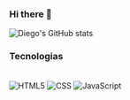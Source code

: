 ### Hi there 👋

![Diego's GitHub stats](https://github-readme-stats.vercel.app/api?username=DiegoInacio4&show_icons=true&theme=dracula)

### Tecnologias 
<div style="display: inline-block"><br/>
  <img align="center" alt="HTML5" src="https://img.shields.io/badge/HTML5-E34F26?style=for-the-badge&logo=html5&logoColor=white"/>
  <img align="center" alt="CSS" src="[https://img.shields.io/badge/HTML5-E34F26?style=for-the-badge&logo=html5&logoColor=white](https://img.shields.io/badge/CSS3-1572B6?style=for-the-badge&logo=css3&logoColor=white)"/>
  <img align="center" alt="JavaScript" src="[https://img.shields.io/badge/HTML5-E34F26?style=for-the-badge&logo=html5&logoColor=white](https://img.shields.io/badge/JavaScript-F7DF1E?style=for-the-badge&logo=javascript&logoColor=black)https://img.shields.io/badge/JavaScript-F7DF1E?style=for-the-badge&logo=javascript&logoColor=black"/>
</div>
